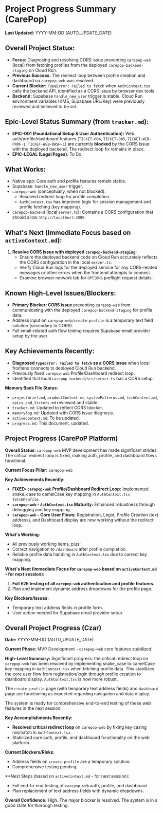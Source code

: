 # Project Progress Summary (CarePop)

**Last Updated:** YYYY-MM-DD (AUTO_UPDATE_DATE)

## Overall Project Status:
*   **Focus:** Diagnosing and resolving CORS issue preventing `carepop-web` (local) from fetching profiles from the deployed `carepop-backend-staging` on Cloud Run.
*   **Previous Success:** The redirect loop between profile creation and dashboard on `carepop-web` was resolved.
*   **Current Blocker:** `TypeError: Failed to fetch` when `AuthContext.tsx` calls the backend API, identified as a CORS issue by browser dev tools.
*   **Backend:** Supabase `handle_new_user` trigger is stable. Cloud Run environment variables (KMS, Supabase URL/Key) were previously reviewed and believed to be set.

## Epic-Level Status Summary (from `tracker.md`):
*   **EPIC-001 (Foundational Setup & User Authentication):** Web auth/profile/dashboard features (`TICKET-004`, `TICKET-005`, `TICKET-WEB-PROF-1`, `TICKET-WEB-DASH-1`) are currently **blocked** by the CORS issue with the deployed backend. The redirect loop fix remains in place.
*   **EPIC-LEGAL (Legal Pages):** To Do.

## What Works:
*   Native app: Core auth and profile features remain stable.
*   Supabase: `handle_new_user` trigger.
*   `carepop-web` (conceptually, when not blocked):
    *   Resolved redirect loop for profile completion.
    *   `AuthContext.tsx` has improved logic for session management and profile fetching (key mapping).
*   `carepop-backend` (local `server.ts`): Contains a CORS configuration that should allow `http://localhost:3000`.

## What's Next (Immediate Focus based on `activeContext.md`):
1.  **Resolve CORS issue with deployed `carepop-backend-staging`:**
    *   Ensure the deployed backend code on Cloud Run accurately reflects the CORS configuration in the local `server.ts`.
    *   Verify Cloud Run logs for the deployed service for any CORS-related messages or other errors when the frontend attempts to connect.
    *   Examine browser network tab for `OPTIONS` preflight request details.

## Known High-Level Issues/Blockers:
*   **Primary Blocker: CORS issue** preventing `carepop-web` from communicating with the deployed `carepop-backend-staging` for profile data.
*   Address input on `carepop-web/create-profile` is a temporary text field solution (secondary to CORS).
*   Full email-related auth flow testing requires Supabase email provider setup by the user.

## Key Achievements Recently:
*   **Diagnosed `TypeError: Failed to fetch` as a CORS issue** when local frontend connects to deployed Cloud Run backend.
*   Previously fixed `carepop-web` Profile/Dashboard redirect loop.
*   Identified that local `carepop-backend/src/server.ts` has a CORS setup.

**Memory Bank File Status:**
*   `projectbrief.md`, `productContext.md`, `systemPatterns.md`, `techContext.md`, `epics_and_tickets.md` reviewed and stable.
*   `tracker.md`: Updated to reflect CORS blocker.
*   `memorylog.md`: Updated with CORS issue diagnosis.
*   `activeContext.md`: To be updated.
*   `progress.md`: This document, updated.

## Project Progress (CarePoP Platform)

**Overall Status:** `carepop-web` MVP development has made significant strides. The critical redirect loop is fixed, making auth, profile, and dashboard flows functional.

**Current Focus Pillar:** `carepop-web`

**Key Achievements Recently:**
*   **FIXED: `carepop-web` Profile/Dashboard Redirect Loop:** Implemented snake_case to camelCase key mapping in `AuthContext.tsx` `fetchProfile`.
*   **`carepop-web` - `AuthContext.tsx` Maturity:** Enhanced robustness through debugging and key mapping.
*   **`carepop-web` - Core User Flows:** Registration, Login, Profile Creation (text address), and Dashboard display are now working without the redirect loop.

**What's Working:**
*   All previously working items, plus:
*   Correct navigation to `/dashboard` after profile completion.
*   Reliable profile data handling in `AuthContext.tsx` due to correct key mapping.

**What's Next (Immediate Focus for `carepop-web` based on `activeContext.md` - for next session):**
1.  **Full E2E testing of all `carepop-web` authentication and profile features.**
2.  Plan and implement dynamic address dropdowns for the profile page.

**Key Blockers/Issues:**
*   Temporary text address fields in profile form.
*   User action needed for Supabase email provider setup.

## Overall Project Progress (Czar)

**Date:** YYYY-MM-DD (AUTO_UPDATE_DATE)

**Current Phase:** MVP Development - `carepop-web` core features stabilized.

**High-Level Summary:**
Significant progress: the critical redirect loop on `carepop-web` has been resolved by implementing snake_case to camelCase key mapping in `AuthContext.tsx` when fetching profile data. This stabilizes the core user flow from registration/login through profile creation to dashboard display. `AuthContext.tsx` is now more robust.

The `create-profile` page (with temporary text address fields) and `dashboard` page are functioning as expected regarding navigation and data display.

The system is ready for comprehensive end-to-end testing of these web features in the next session.

**Key Accomplishments Recently:**
*   **Resolved critical redirect loop** on `carepop-web` by fixing key casing mismatch in `AuthContext.tsx`.
*   Stabilized core auth, profile, and dashboard functionality on the web platform.

**Current Blockers/Risks:**
*   Address fields on `create-profile` are a temporary solution.
*   Comprehensive testing pending.

**Next Steps (based on `activeContext.md` - for next session):
*   Full end-to-end testing of `carepop-web` auth, profile, and dashboard.
*   Plan replacement of text address fields with dynamic dropdowns.

**Overall Confidence:** High. The major blocker is resolved. The system is in a good state for thorough testing.